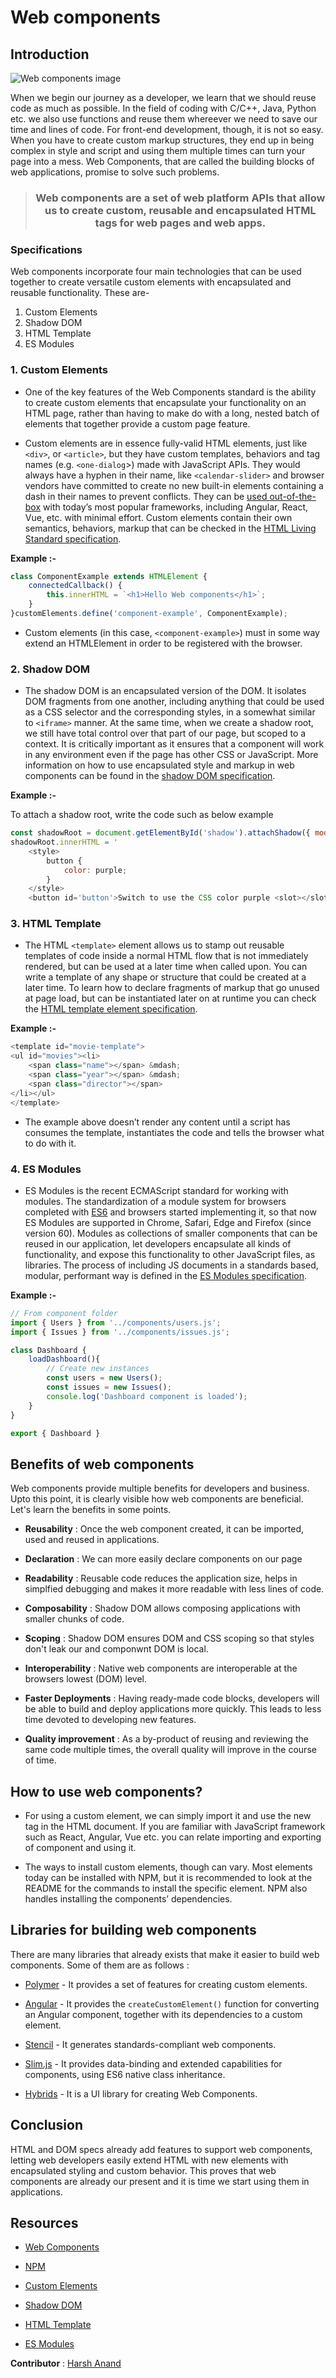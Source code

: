 # Web components

## Introduction

![Web components image](webComponents.png)

When we begin our journey as a developer, we learn that we should reuse code as much as possible. In the field of coding with C/C++, Java, Python etc. we also use functions and reuse them whereever we need to save our time and lines of code. For front-end development, though, it is not so easy. When you have to create custom markup structures, they end up in being complex in style and script and using them multiple times can turn your page into a mess. Web Components, that are called the building blocks of web applications, promise to solve such problems.

> ### <p align = center>Web components are a set of web platform APIs that allow us to create custom, reusable and encapsulated HTML tags for web pages and web apps.</p>

### Specifications

Web components incorporate four main technologies that can be used together to create versatile custom elements with encapsulated and reusable functionality. These are-

1. Custom Elements
2. Shadow DOM
3. HTML Template
4. ES Modules

### 1. Custom Elements

- One of the key features of the Web Components standard is the ability to create custom elements that encapsulate your functionality on an HTML page, rather than having to make do with a long, nested batch of elements that together provide a custom page feature.

- Custom elements are in essence fully-valid HTML elements, just like `<div>`, or `<article>`, but they have custom templates, behaviors and tag names (e.g. `<one-dialog`>) made with JavaScript APIs. They would always have a hyphen in their name, like `<calendar-slider>` and browser vendors have committed to create no new built-in elements containing a dash in their names to prevent conflicts. They can be [used out-of-the-box](https://custom-elements-everywhere.com/) with today’s most popular frameworks, including Angular, React, Vue, etc. with minimal effort. Custom elements contain their own semantics, behaviors, markup that can be checked in the [HTML Living Standard specification](https://html.spec.whatwg.org/multipage/custom-elements.html#custom-elements).

**Example :-** 

```js
class ComponentExample extends HTMLElement {
    connectedCallback() {
        this.innerHTML = `<h1>Hello Web components</h1>`;
    }
}customElements.define('component-example', ComponentExample);
```

- Custom elements (in this case, `<component-example>`) must in some way extend an HTMLElement in order to be registered with the browser.


### 2. Shadow DOM

- The shadow DOM is an encapsulated version of the DOM. It isolates DOM fragments from one another, including anything that could be used as a CSS selector and the corresponding styles, in a somewhat similar to `<iframe>` manner. At the same time, when we create a shadow root, we still have total control over that part of our page, but scoped to a context. It is critically important as it ensures that a component will work in any environment even if the page has other CSS or JavaScript. More information on how to use encapsulated style and markup in web components can be found in the [shadow DOM specification](https://developer.mozilla.org/en-US/docs/Web/Web_Components/Using_shadow_DOM).

**Example :-**

To attach a shadow root, write the code such as below example

```js
const shadowRoot = document.getElementById('shadow').attachShadow({ mode: 'open' });
shadowRoot.innerHTML = '
    <style>
        button {
            color: purple;
        }
    </style>
    <button id='button'>Switch to use the CSS color purple <slot></slot></button>'

```

### 3. HTML Template

- The HTML `<template>` element allows us to stamp out reusable templates of code inside a normal HTML flow that is not immediately rendered, but can be used at a later time when called upon. You can write a template of any shape or structure that could be created at a later time. To learn how to declare fragments of markup that go unused at page load, but can be instantiated later on at runtime you can check the [HTML template element specification](https://html.spec.whatwg.org/multipage/scripting.html#the-template-element/).

**Example :-**

```js
<template id="movie-template">
<ul id="movies"><li>
    <span class="name"></span> &mdash; 
    <span class="year"></span> &mdash; 
    <span class="director"></span>
</li></ul>
</template>
```

- The example above doesn’t render any content until a script has consumes the template, instantiates the code and tells the browser what to do with it.

### 4. ES Modules

- ES Modules is the recent ECMAScript standard for working with modules. The standardization of a module system for browsers completed with [ES6](https://flaviocopes.com/es6/) and browsers started implementing it, so that now ES Modules are supported in Chrome, Safari, Edge and Firefox (since version 60). Modules as collections of smaller components that can be reused in our application, let developers encapsulate all kinds of functionality, and expose this functionality to other JavaScript files, as libraries. The process of including JS documents in a standards based, modular, performant way is defined in the [ES Modules specification](https://html.spec.whatwg.org/multipage/webappapis.html#integration-with-the-javascript-module-system).

**Example :-**

```js
// From component folder
import { Users } from '../components/users.js';
import { Issues } from '../components/issues.js';

class Dashboard {
    loadDashboard(){
        // Create new instances
        const users = new Users();
        const issues = new Issues();
        console.log('Dashboard component is loaded');
    } 
}

export { Dashboard }
```

## Benefits of web components

Web components provide multiple benefits for developers and business. Upto this point, it is clearly visible how web components are beneficial. Let's learn the benefits in some points.

- **Reusability** : Once the web component created, it can be imported, used and reused in applications.

- **Declaration** : We can more easily declare components on our page

- **Readability** : Reusable code reduces the application size, helps in simplfied debugging and makes it more readable with less lines of code.

- **Composability** : Shadow DOM allows composing applications with smaller chunks of code.

- **Scoping** : Shadow DOM ensures DOM and CSS scoping so that styles don't leak our and componwnt DOM is local.

- **Interoperability** : Native web components are interoperable at the browsers lowest (DOM) level.

- **Faster Deployments** : Having ready-made code blocks, developers will be able to build and deploy applications more quickly. This leads to less time devoted to developing new features.

- **Quality improvement** : As a by-product of reusing and reviewing the same code multiple times, the overall quality will improve in the course of time.

## How to use web components?

- For using a custom element, we can simply import it and use the new tag in the HTML document. If you are familiar with JavaScript framework such as React, Angular, Vue etc. you can relate importing and exporting of component and using it. 

- The ways to install custom elements, though can vary. Most elements today can be installed with NPM, but it is recommended to look at the README for the commands to install the specific element. NPM also handles installing the components’ dependencies.

## Libraries for building web components

There are many libraries that already exists that make it easier to build web components. Some of them are as follows :

- [Polymer](https://polymer-library.polymer-project.org/3.0/docs/devguide/feature-overview) - It provides a set of features for creating custom elements.

- [Angular](https://angular.io/guide/elements#transforming-components-to-custom-elements) - It provides the `createCustomElement()` function for converting an Angular component, together with its dependencies to a custom element.

- [Stencil](https://stenciljs.com/) - It generates standards-compliant web components.

- [Slim.js](https://slimjs.com/#/welcome) - It provides data-binding and extended capabilities for components, using ES6 native class inheritance.

- [Hybrids](https://github.com/hybridsjs/hybrids) - It is a UI library for creating Web Components.

## Conclusion

HTML and DOM specs already add features to support web components, letting web developers easily extend HTML with new elements with encapsulated styling and custom behavior. This proves that web components are already our present and it is time we start using them in applications.

## Resources

- [Web Components](https://developer.mozilla.org/en-US/docs/Web/Web_Components)

- [NPM](https://www.npmjs.com/)

- [Custom Elements](https://developer.mozilla.org/en-US/docs/Web/Web_Components/Using_custom_elements)

- [Shadow DOM](https://developer.mozilla.org/en-US/docs/Web/Web_Components/Using_shadow_DOM)

- [HTML Template](https://developer.mozilla.org/en-US/docs/Web/Web_Components/Using_templates_and_slots)
- [ES Modules](https://www.webcomponents.org/specs)

__Contributor__ : [Harsh Anand](https://github.com/its-me-Harsh-Anand)
